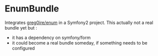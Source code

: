 # EnumBundle

Integrates [greg0ire/enum][1] in a Symfony2 project. This actually not a real bundle
yet but :

- it has a dependency on symfony/form
- it could become a real bundle someday, if something needs to be configured

[1]: https://packagist.org/packages/greg0ire/enum
